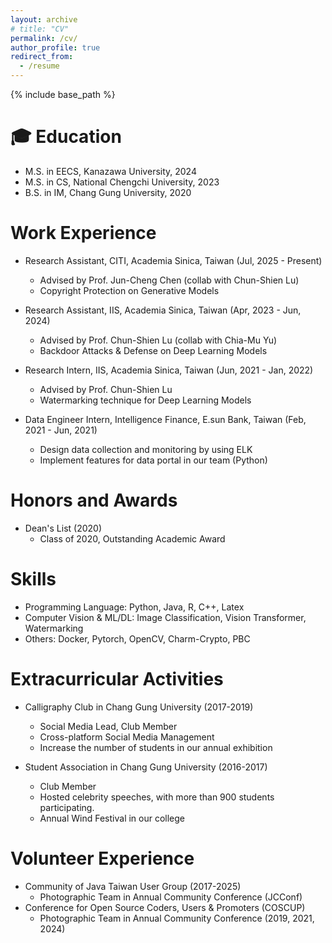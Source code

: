 ```yaml
---
layout: archive
# title: "CV"
permalink: /cv/
author_profile: true
redirect_from:
  - /resume
---
```


{% include base_path %}

🎓 Education
======
* M.S. in EECS, Kanazawa University, 2024
* M.S. in CS, National Chengchi University, 2023
* B.S. in IM, Chang Gung University, 2020
  
Work Experience
======
  - Research Assistant, CITI, Academia Sinica, Taiwan (Jul, 2025 - Present)
    - Advised by Prof. Jun-Cheng Chen (collab with Chun-Shien Lu)
    - Copyright Protection on Generative Models
  
  - Research Assistant, IIS, Academia Sinica, Taiwan (Apr, 2023 - Jun, 2024)
    - Advised by Prof. Chun-Shien Lu (collab with Chia-Mu Yu)
    - Backdoor Attacks & Defense on Deep Learning Models

  - Research Intern, IIS, Academia Sinica, Taiwan (Jun, 2021 - Jan, 2022)
    - Advised by Prof. Chun-Shien Lu
    - Watermarking technique for Deep Learning Models

  - Data Engineer Intern, Intelligence Finance, E.sun Bank, Taiwan (Feb, 2021 - Jun, 2021)
    - Design data collection and monitoring by using ELK
    - Implement features for data portal in our team (Python) 
  
Honors and Awards
======
  - Dean's List (2020)
    * Class of 2020, Outstanding Academic Award 
  
Skills
======
  - Programming Language: Python, Java, R, C++, Latex
  - Computer Vision & ML/DL: Image Classification, Vision Transformer, Watermarking
  - Others: Docker, Pytorch, OpenCV, Charm-Crypto, PBC
  
<!-- 📝 Publications
======
  <ul>{% for post in site.publications reversed %}
    {% include archive-single-cv.html %}
  {% endfor %}</ul>
   -->
<!-- 💬 Talks
======
  <ul>{% for post in site.talks reversed %}
    {% include archive-single-talk-cv.html  %}
  {% endfor %}</ul>
   -->
<!-- Teaching
======
  <ul>{% for post in site.teaching reversed %}
    {% include archive-single-cv.html %}
  {% endfor %}</ul>
   -->

<!-- Service and leadership
======
* Currently signed in to 43 different slack teams -->

Extracurricular Activities
======
  - Calligraphy Club in Chang Gung University (2017-2019)
    - Social Media Lead, Club Member
    - Cross-platform Social Media Management
    - Increase the number of students in our annual exhibition

  - Student Association in Chang Gung University (2016-2017)
    - Club Member
    - Hosted celebrity speeches, with more than 900 students participating.
    - Annual Wind Festival in our college

Volunteer Experience
======
  - Community of Java Taiwan User Group (2017-2025)
    - Photographic Team in Annual Community Conference (JCConf)
  - Conference for Open Source Coders, Users & Promoters (COSCUP)
    - Photographic Team in Annual Community Conference (2019, 2021, 2024)